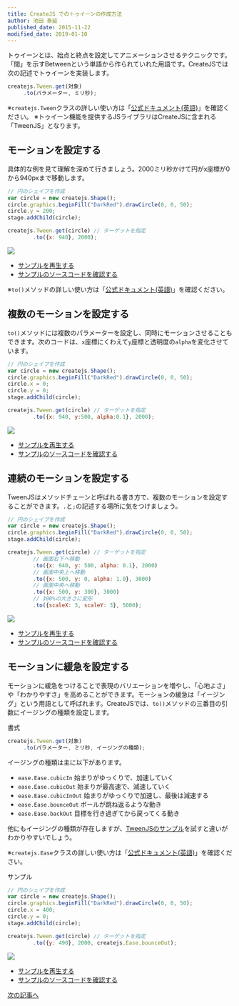 ```yaml
---
title: CreateJS でのトゥイーンの作成方法
author: 池田 泰延
published_date: 2015-11-22
modified_date: 2019-01-10
---
```


トゥイーンとは、始点と終点を設定してアニメーションさせるテクニックです。「間」を示すBetweenという単語から作られていれた用語です。CreateJSでは次の記述でトゥイーンを実装します。

```js
createjs.Tween.get(対象)
     .to(パラメーター, ミリ秒);
```

※`createjs.Tween`クラスの詳しい使い方は「[公式ドキュメント(英語)](https://createjs.com/docs/tweenjs/classes/Tween.html)」を確認ください。
※トゥイーン機能を提供するJSライブラリはCreateJSに含まれる「TweenJS」となります。

## モーションを設定する

具体的な例を見て理解を深めて行きましょう。2000ミリ秒かけて円がx座標が0から940pxまで移動します。

```js
// 円のシェイプを作成
var circle = new createjs.Shape();
circle.graphics.beginFill("DarkRed").drawCircle(0, 0, 50);
circle.y = 200;
stage.addChild(circle);

createjs.Tween.get(circle) // ターゲットを指定
		.to({x: 940}, 2000);
```


![](../imgs/tween_basic.html.png)

- [サンプルを再生する](https://ics-creative.github.io/tutorial-createjs/samples/tween_basic.html)
- [サンプルのソースコードを確認する](../samples/tween_basic.html)

※`to()`メソッドの詳しい使い方は「[公式ドキュメント(英語)](http://createjs.sub.jp/ja/TweenJS/reference/classes/Tween.html#method_to)」を確認ください。


## 複数のモーションを設定する

`to()`メソッドには複数のパラメーターを設定し、同時にモーションさせることもできます。次のコードは、`x`座標にくわえて`y`座標と透明度の`alpha`を変化させています。

```js
// 円のシェイプを作成
var circle = new createjs.Shape();
circle.graphics.beginFill("DarkRed").drawCircle(0, 0, 50);
circle.x = 0;
circle.y = 0;
stage.addChild(circle);

createjs.Tween.get(circle) // ターゲットを指定
		.to({x: 940, y:500, alpha:0.1}, 2000);
```

![](../imgs/tween_multi.html.png)

- [サンプルを再生する](https://ics-creative.github.io/tutorial-createjs/samples/tween_multi.html)
- [サンプルのソースコードを確認する](../samples/tween_multi.html)


## 連続のモーションを設定する

TweenJSはメソッドチェーンと呼ばれる書き方で、複数のモーションを設定することができます。`.`と`;`の記述する場所に気をつけましょう。

```js
// 円のシェイプを作成
var circle = new createjs.Shape();
circle.graphics.beginFill("DarkRed").drawCircle(0, 0, 50);
stage.addChild(circle);

createjs.Tween.get(circle) // ターゲットを指定
		// 画面右下へ移動
		.to({x: 940, y: 500, alpha: 0.1}, 2000)
		// 画面中央上へ移動
		.to({x: 500, y: 0, alpha: 1.0}, 3000)
		// 画面中央へ移動
		.to({x: 500, y: 300}, 3000)
		// 300%の大きさに変形
		.to({scaleX: 3, scaleY: 3}, 5000);
```

![](../imgs/tween_chain.html.png)

- [サンプルを再生する](https://ics-creative.github.io/tutorial-createjs/samples/tween_chain.html)
- [サンプルのソースコードを確認する](../samples/tween_chain.html)


## モーションに緩急を設定する

モーションに緩急をつけることで表現のバリエーションを増やし、「心地よさ」や「わかりやすさ」を高めることができます。モーションの緩急は「イージング」という用語として呼ばれます。CreateJSでは、`to()`メソッドの三番目の引数にイージングの種類を設定します。

書式

```js
createjs.Tween.get(対象)
     .to(パラメーター, ミリ秒, イージングの種類);
```

イージングの種類は主に以下があります。

- `ease.Ease.cubicIn` 始まりがゆっくりで、加速していく
- `ease.Ease.cubicOut` 始まりが最高速で、減速していく
- `ease.Ease.cubicInOut` 始まりがゆっくりで加速し、最後は減速する
- `ease.Ease.bounceOut` ボールが跳ね返るような動き
- `ease.Ease.backOut` 目標を行き過ぎてから戻ってくる動き

他にもイージングの種類が存在しますが、[TweenJSのサンプル](https://createjs.com/demos/tweenjs/tween_sparktable)を試すと違いがわかりやすいでしょう。

※`createjs.Ease`クラスの詳しい使い方は「[公式ドキュメント(英語)](https://createjs.com/docs/tweenjs/classes/Ease.html)」を確認ください。

サンプル

```js
// 円のシェイプを作成
var circle = new createjs.Shape();
circle.graphics.beginFill("DarkRed").drawCircle(0, 0, 50);
circle.x = 400;
circle.y = 0;
stage.addChild(circle);

createjs.Tween.get(circle) // ターゲットを指定
		.to({y: 490}, 2000, createjs.Ease.bounceOut);
```

![](../imgs/tween_ease.html.png)

- [サンプルを再生する](https://ics-creative.github.io/tutorial-createjs/samples/tween_ease.html)
- [サンプルのソースコードを確認する](../samples/tween_ease.html)

[次の記事へ](tween_api.md)


